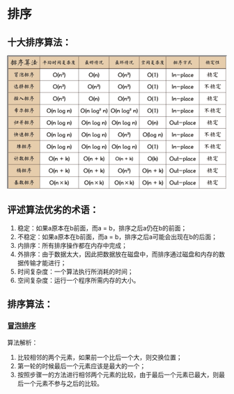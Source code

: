 # 排序

## **十大排序算法：**

![](/assets/sort.png)

## **评述算法优劣的术语：**

1. 稳定：如果a原本在b前面，而a = b，排序之后a仍在b的前面；
2. 不稳定：如果a原本在b前面，而a = b，排序之后a可能会出现在b的后面；
3. 内排序：所有排序操作都在内存中完成；
4. 外排序：由于数据太大，因此把数据放在磁盘中，而排序通过磁盘和内存的数据传输才能进行；
5. 时间复杂度：一个算法执行所消耗的时间；
6. 空间复杂度：运行一个程序所需内存的大小。

## **排序算法：**

### [冒泡排序](/sort/mao-pao-pai-xu.md)

算法解析：

1. 比较相邻的两个元素，如果前一个比后一个大，则交换位置；
2. 第一轮的时候最后一个元素应该是最大的一个；
3. 按照步骤一的方法进行相邻两个元素的比较，由于最后一个元素已最大，则最后一个元素不参与之后的比较。

### 



